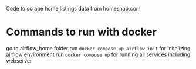 Code to scrape home listings data from homesnap.com

# Commands to run with docker
go to airflow_home folder
run `docker compose up airflow init` for initalizing airflow environment
run `docker compose up` for running all services including webserver    